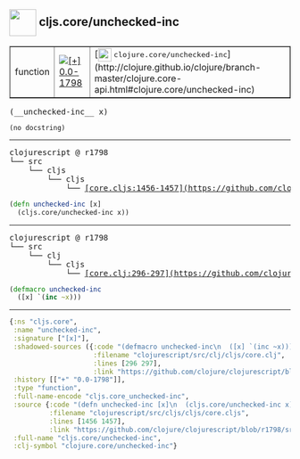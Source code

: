 ## <img width="48px" valign="middle" src="http://i.imgur.com/Hi20huC.png"> cljs.core/unchecked-inc

 <table border="1">
<tr>
<td>function</td>
<td><a href="https://github.com/cljsinfo/api-refs/tree/0.0-1798"><img valign="middle" alt="[+] 0.0-1798" src="https://img.shields.io/badge/+-0.0--1798-lightgrey.svg"></a> </td>
<td>
[<img height="24px" valign="middle" src="http://i.imgur.com/1GjPKvB.png"> <samp>clojure.core/unchecked-inc</samp>](http://clojure.github.io/clojure/branch-master/clojure.core-api.html#clojure.core/unchecked-inc)
</td>
</tr>
</table>

 <samp>
(__unchecked-inc__ x)<br>
</samp>

```
(no docstring)
```

---

 <pre>
clojurescript @ r1798
└── src
    └── cljs
        └── cljs
            └── <ins>[core.cljs:1456-1457](https://github.com/clojure/clojurescript/blob/r1798/src/cljs/cljs/core.cljs#L1456-L1457)</ins>
</pre>

```clj
(defn unchecked-inc [x]
  (cljs.core/unchecked-inc x))
```


---

 <pre>
clojurescript @ r1798
└── src
    └── clj
        └── cljs
            └── <ins>[core.clj:296-297](https://github.com/clojure/clojurescript/blob/r1798/src/clj/cljs/core.clj#L296-L297)</ins>
</pre>

```clj
(defmacro unchecked-inc
  ([x] `(inc ~x)))
```

---

```clj
{:ns "cljs.core",
 :name "unchecked-inc",
 :signature ["[x]"],
 :shadowed-sources ({:code "(defmacro unchecked-inc\n  ([x] `(inc ~x)))",
                     :filename "clojurescript/src/clj/cljs/core.clj",
                     :lines [296 297],
                     :link "https://github.com/clojure/clojurescript/blob/r1798/src/clj/cljs/core.clj#L296-L297"}),
 :history [["+" "0.0-1798"]],
 :type "function",
 :full-name-encode "cljs.core_unchecked-inc",
 :source {:code "(defn unchecked-inc [x]\n  (cljs.core/unchecked-inc x))",
          :filename "clojurescript/src/cljs/cljs/core.cljs",
          :lines [1456 1457],
          :link "https://github.com/clojure/clojurescript/blob/r1798/src/cljs/cljs/core.cljs#L1456-L1457"},
 :full-name "cljs.core/unchecked-inc",
 :clj-symbol "clojure.core/unchecked-inc"}

```
